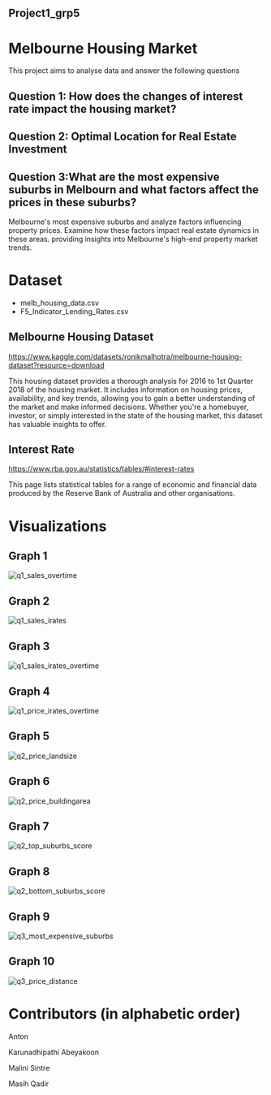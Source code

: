 ## Project1_grp5

# Melbourne Housing Market
This project aims to analyse data and answer the following questions

## Question 1: How does the changes of interest rate impact the housing market? 

## Question 2: Optimal Location for Real Estate Investment

## Question 3:What are the most expensive suburbs in Melbourn and what factors affect the prices in these suburbs?
Melbourne's most expensive suburbs and analyze factors influencing property prices. Examine how these factors impact real estate dynamics in these areas.
providing insights into Melbourne's high-end property market trends.

# Dataset
- melb_housing_data.csv
- F5_Indicator_Lending_Rates.csv

## Melbourne Housing Dataset
https://www.kaggle.com/datasets/ronikmalhotra/melbourne-housing-dataset?resource=download 

This housing dataset provides a thorough analysis for 2016 to 1st Quarter 2018 of the housing market. It includes information on housing prices, availability, and key trends, allowing you to gain a better understanding of the market and make informed decisions. Whether you're a homebuyer, investor, or simply interested    in the state of the housing market, this dataset has valuable insights to offer.
  
## Interest Rate
https://www.rba.gov.au/statistics/tables/#interest-rates 

This page lists statistical tables for a range of economic and financial data produced by the Reserve Bank of Australia and other organisations.

# Visualizations

## Graph 1  
![q1_sales_overtime](https://github.com/Anton0Lee/Project1_grp5/assets/152049332/da2efa5c-11a7-422b-abe1-9e410075f92f)

## Graph 2
![q1_sales_irates](https://github.com/Anton0Lee/Project1_grp5/assets/152049332/458d1f76-88b6-492a-879a-df3ff6d10bbc)

## Graph 3
![q1_sales_irates_overtime](https://github.com/Anton0Lee/Project1_grp5/assets/152049332/4f9d44fb-d82f-414d-a6df-5dcc58dd4882)

## Graph 4
![q1_price_irates_overtime](https://github.com/Anton0Lee/Project1_grp5/assets/152049332/e8e274d5-475b-4f8e-8ace-ffc1ce81f77b)

## Graph 5
![q2_price_landsize](https://github.com/Anton0Lee/Project1_grp5/assets/152049332/33c58d59-afcd-4ebc-ad3d-cff331fba75e)

## Graph 6
![q2_price_buildingarea](https://github.com/Anton0Lee/Project1_grp5/assets/152049332/7e6b0a3d-9c8c-429b-9089-b22268929b11)

## Graph 7
![q2_top_suburbs_score](https://github.com/Anton0Lee/Project1_grp5/assets/152049332/6d2a570f-e71f-4932-9187-40adcd6303ad)

## Graph 8
![q2_bottom_suburbs_score](https://github.com/Anton0Lee/Project1_grp5/assets/152049332/0978208c-6f37-4daf-9bfd-1716669ebb4f)

## Graph 9
![q3_most_expensive_suburbs](https://github.com/Anton0Lee/Project1_grp5/assets/152049332/e32884b4-c089-4b03-a2ec-10514a349f93)

## Graph 10
![q3_price_distance](https://github.com/Anton0Lee/Project1_grp5/assets/152049332/27f1d813-6cb4-4485-9fc2-1f1b0c2134da)


# Contributors (in alphabetic order)
Anton

Karunadhipathi Abeyakoon

Malini Sintre

Masih Qadir



